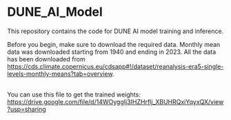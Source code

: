 # DUNE_AI_Model
This repository contains the code for DUNE AI model training and inference. <br/>

Before you begin, make sure to download the required data. Monthly mean data was downloaded starting from 1940 and ending in 2023. All the data has been downloaded from https://cds.climate.copernicus.eu/cdsapp#!/dataset/reanalysis-era5-single-levels-monthly-means?tab=overview. <br/><br/>

You can use this file to get the trained weights: https://drive.google.com/file/d/14WOyggIj3IHZHrflj_XBUHRQxiYqyxQX/view?usp=sharing



